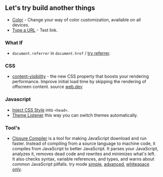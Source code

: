 ## Let's try build another things
- <a href="https://rizkysaskiaputra.github.io/lab/color" target="_self">Color</a> - Change your way of color customization, available on all devices.
- <a href="https://rizkysaskiaputra.github.io/lab/type-a-url" target="_self">Type a URL</a> - Test link.

### What If
- `document.referrer` in `document.href` / <a href="https://rizkysaskiaputra.github.io/lab/referrer-in-href" target="_self">try referrer</a>.

### CSS
- <a href="https://rizkysaskiaputra.github.io/lab/content-visibility" target="_self">content-visibility</a> - the new CSS property that boosts your rendering performance. Improve initial load time by skipping the rendering of offscreen content. source [web.dev](https://web.dev/content-visibility/)

### Javascript
- [Inject CSS Style](https://rizkysaskiaputra.github.io/lab/style-inject) into `<head>`.
- [Theme Listener](https://rizkysaskiaputra.github.io/lab/theme-listener) this way you can switch themes automatically.

### Tool's
- [Closure Compiler](https://developers.google.com/closure/compiler/docs/gettingstarted_api) is a tool for making JavaScript download and run faster. Instead of compiling from a source language to machine code, it compiles from JavaScript to better JavaScript. It parses your JavaScript, analyzes it, removes dead code and rewrites and minimizes what's left. It also checks syntax, variable references, and types, and warns about common JavaScript pitfalls. try mode <a href="https://rizkysaskiaputra.github.io/lab/compiler-simple" target="_self">simple</a>, <a href="https://rizkysaskiaputra.github.io/lab/compiler-advanced" target="_self">advanced</a>, <a href="https://rizkysaskiaputra.github.io/lab/compiler-whitespace-only" target="_self">whitespace only</a>.
